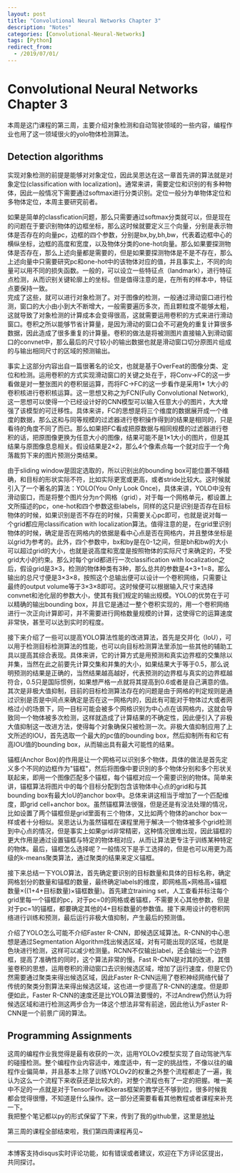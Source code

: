 ```yaml
---
layout: post
title: "Convolutional Neural Networks Chapter 3"
description: "Notes"
categories: [Convolutional-Neural-Networks]
tags: [Python]
redirect_from:
  - /2019/07/01/
---
```


# Convolutional Neural Networks Chapter 3  

本周是这门课程的第三周，主要介绍对象检测和自动驾驶领域的一些内容，编程作业也用了这一领域很火的yolo物体检测算法。  

## Detection algorithms  

实现对象检测的前提是能够对对象定位，因此吴恩达在这一章首先讲的算法就是对象定位(classification with localization)。通常来讲，需要定位和识别的有多种物体，因此一般情况下需要通过softmax进行分类识别。定位一般分为单物体定位和多物体定位，本周主要研究前者。  

如果是简单的classfication问题，那么只需要通过softmax分类就可以，但是现在的问题在于要识别物体的边框坐标，那么这时候就要定义三个向量，分别是表示物体是否存在的向量pc，边框的四个参数，分别是bx,by,bh,bw，代表着边框中心的横纵坐标，边框的高度和宽度，以及物体分类的one-hot向量。那么如果要探测物体是否存在，那么上述向量都是需要的，但是如果要探测物体是不是不存在，那么上述向量中只需要研究pc和one-hot中的该物体对应的值，并且事实上，不同的向量可以用不同的损失函数。一般的，可以设立一些特征点（landmark），进行特征点检测，从而识别关键轮廓上的坐标。但是值得注意的是，在所有的样本中，特征点要保持一致。  
完成了这些，就可以进行对象检测了。对于图像的检测，一般通过滑动窗口进行检测，窗口的大小由小到大不断增大，一般需要遍历多次，而且颗粒度不能够太粗，这就导致了对象检测的计算成本会变得很高，这就需要运用卷积的方式来进行滑动窗口。卷积之所以能够节省计算量，是因为滑动的窗口会不可避免的重复计算很多数据，因此造成了很多重复的计算量。卷积的做法是将被测图片直接输入到滑动窗口的convnet中，那么最后的尺寸较小的输出数据也就是滑动窗口切分原图片组成的与输出相同尺寸的区域的预测输出。  

事实上这部分内容出自一篇很著名的论文，也就是基于OverFeat的图像分类、定位和检测。运用卷积的方式实现滑动窗口的关键之处在于，将Conv->FC的这一步看做是对一整张图片的卷积层运算，而将FC->FC的这一步看作是采用1* 1大小的卷积核进行卷积核运算。这一思想又称之为FCN(Fully Convolutional Network),这一思想可以使得一个已经设计好的CNN模型可以输入任意大小的图片，大大增强了该模型的可迁移性。具体来讲，FC的思想是将三个维度的数据展开成一个维度的数据，那么这和与同等规模的过滤器进行卷积操作得到的结果是相同的，只是看待的角度不同了而已。那么如果把FC看成把原数据与相同规模的过滤器进行卷积的话，把原图像更换为任意大小的图像，结果可能不是1×1大小的图片，但是其结果与原图像息息相关。假设结果是2×2，那么4个像素点每一个就对应于一个角落裁剪下来的图片预测分类结果。 

由于sliding window是固定选取的，所以识别出的bounding box可能位置不够精确，和目标的形状实际不符，比如实际更宽或更高，或者stride比较大。这时候就引入了一个著名的算法：YOLO(You Only Look Once)，具体来讲，YOLO中没有滑动窗口，而是将整个图片分为n个网格（grid），对于每一个网格单元，都设置上文所描述的pc，one-hot和四个参数这些labels，同样的这只是识别是否存在目标物体的时候，如果识别是否不存在的时候，只需要关心pc即可，也就是说对每一个grid都应用classification with localization算法。值得注意的是，在grid里识别物体的时候，确定是否在网格内的依据是看中心点是否在网格内，并且整体坐标是以grid为参考的。此外，四个参数中，bx和by是在0-1之间，但是bh和bw的大小可以超过grid的大小，也就是说高度和宽度是按照物体的实际尺寸来确定的，不受grid大小的约束。那么对每个grid都进行一次classification with localization之后，假设grid是3×3，检测的物体种类有3种，那么总共的参数是4+3+1=8，那么输出的总尺寸便是3×3×8，按照这个总输出便可以设计一个卷积网络，只需要让最终的output volume等于3×3×8即可。这时候便可以根据输入尺寸来选择convnet和池化层的参数大小，使其有我们规定的输出规模。YOLO的优势在于可以精确的输出bounding box，并且它是通过一整个卷积实现的，用一个卷积网络进行一次正向计算即可，并不需要进行网格数量规模的计算，这使得它的运算速度非常快，甚至可以达到实时的程度。  

接下来介绍了一些可以提高YOLO算法性能的改进算法，首先是交并化（IoU），可以用于检测目标检测算法的性能，也可以向目标检测算法里添加一些其他的辅助工具以提高其综合表现。具体来讲，它的计算方式是用预测和真实边界框的交集除以并集，当然在此之前要先计算交集和并集的大小，如果结果大于等于0.5，那么说明预测的结果是正确的，当然结果越高越好，代表预测的边界框与真实的边界框越符合，0.5只是国际惯例，如果想严格一点就将其提高到0.6或者是自己满意的值。其次是非极大值抑制，目前的目标检测算法存在的问题是由于网格的判定规则是通过识别是否是中间点来确定是否在这一网格内的，因此有可能对于物体过大或者网格过小的场景下，同一目标可能会被多个网格识别为中心点在该网格内，这就会导致同一个物体被多次检测，这样就造成了计算结果的不确定性，因此便引入了非极大值抑制这一改进方法，使得每个对象确保只被检测一次。非极大值抑制应用了上文所述的IOU，首先选取一个最大的pc值的bounding box，然后抑制所有和它有高IOU值的bounding box，从而输出具有最大可能性的结果。  

锚框(Anchor Box)的作用是让一个网格可以识别多个物体，具体的做法是首先定义多个不同的边框作为"锚框"，然后将图像中要识别的多个物体分别和多个形状关联起来，即用一个图像匹配多个锚框，每个锚框对应一个需要识别的物体。简单来讲，锚框算法将图片中的每个目标分配到包含该物体中心点的grid和与其bounding box有最大IoU的anchor box中。总体来讲这相当于增加了一个匹配维度，即grid cell+anchor box。虽然锚框算法很强，但是还是有没法处理的情况，比如设置了两个锚框但是grid里面有三个物体，又比如两个物体的anchor box一样或者十分相似。吴恩达认为虽然锚框在课程里用于解决一个物体被多个grid检测到中心点的情况，但是事实上如果grid非常精密，这种情况很难出现，因此锚框的更大作用是通过设置锚框与特定的物体相对应，从而让算法更专注于训练某种特定的物体。最后，锚框怎么选择呢？一般情况下是手工选择的，但是也可以用更为高级的k-means聚类算法，通过聚类的结果来定义锚框。  

接下来总结一下YOLO算法，首先确定要识别的目标数量和具体的目标名称，确定网格划分的数量和锚框的数量，最终确定labels的维度，即网格高×网格高×锚框数量×((1+4+目标数量)×锚框数量)。首先建立training set，人工查看并标注每个grid里每一个锚框的pc，对于pc=0的网格或者锚框，不需要关心其他参数，但是对于pc=1的锚框，都要确定其他的4+目标数量的参数值。接下来用设计的卷积网络进行训练和预测，最后运行非极大值抑制，产生最后的预测值。  

介绍了YOLO怎么可能不介绍Faster R-CNN，即候选区域算法。R-CNN的中心思想是通过Segmentation Algorithm找出候选区域，对有可能出现的区域，也就是色块进行检测，这样可以减少检测量。RCNN不仅输出label，还会输出一个边界框，提高了准确性的同时，这个算法非常的慢。Fast R-CNN是对其的改进，其借鉴卷积的思想，运用卷积的滑动窗口去识别候选区域，增加了运行速度，但是它仍然需要通过聚类来得出候选区域，因此Faster R-CNN运用了卷积神经网络代替了传统的聚类分割算法来得出候选区域，这也进一步提高了R-CNN的速度。但是即便如此，Faster R-CNN的速度还是比YOLO算法要慢的，不过Andrew仍然认为将候选区域和进行检测这两步合为一体这个想法非常有前途，因此他认为Faster R-CNN是一个前景广阔的算法。  

## Programming Assignments  

这周的编程作业我觉得是最有收获的一次，运用YOLOv2模型实现了自动驾驶汽车的碰撞检测。整个编程作业内容适中，难度适中，有一定的挑战性，不像以往的编程作业偏简单，并且基本上除了训练YOLOv2的权重之外整个流程都走了一遍，我认为这么一个流程下来收获还是比较大的，对整个流程也有了一定的把握。唯一美中不足的一点就是对于TensorFlow和keras框架的教学还不够到位，很多时候我都会觉得很懵，不知道是什么操作。这一部分还需要看看其他教程或者课程来补充一下。  
我把整个笔记都以py的形式保留了下来，传到了我的github里，这里是[地址](https://github.com/JustinYuu/Deeplearning-study/tree/master/Convolution%20Nerual%20Network)  

第三周的课程全部结束啦，我们第四周课程再见~  

---
本博客支持disqus实时评论功能，如有错误或者建议，欢迎在下方评论区提出，共同探讨。  
